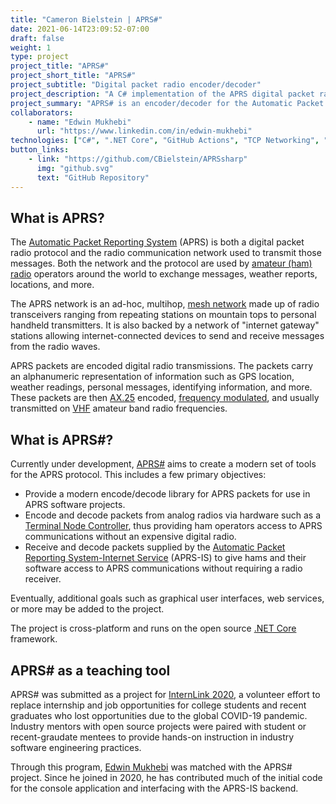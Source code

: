 ```yaml
---
title: "Cameron Bielstein | APRS#"
date: 2021-06-14T23:09:52-07:00
draft: false
weight: 1
type: project
project_title: "APRS#"
project_short_title: "APRS#"
project_subtitle: "Digital packet radio encoder/decoder"
project_description: "A C# implementation of the APRS digital packet radio protocol used by amatuer radio operators."
project_summary: "APRS# is an encoder/decoder for the Automatic Packet Reporting System (APRS) digital packet radio protocol used by amateur radio operators around the world to exchange short messages, statuses, and locations."
collaborators:
    - name: "Edwin Mukhebi"
      url: "https://www.linkedin.com/in/edwin-mukhebi"
technologies: ["C#", ".NET Core", "GitHub Actions", "TCP Networking", "Packet Radio", "Amateur Radio"]
button_links:
    - link: "https://github.com/CBielstein/APRSsharp"
      img: "github.svg"
      text: "GitHub Repository"
---
```


## What is APRS?

The [Automatic Packet Reporting System](https://en.wikipedia.org/wiki/Automatic_Packet_Reporting_System) (APRS) is both a digital packet radio protocol and the radio communication network used to transmit those messages.
Both the network and the protocol are used by [amateur (ham) radio](https://en.wikipedia.org/wiki/Amateur_radio) operators around the world to exchange messages, weather reports, locations, and more.

The APRS network is an ad-hoc, multihop, [mesh network](https://en.wikipedia.org/wiki/Mesh_networking) made up of radio transceivers ranging from repeating stations on mountain tops to personal handheld transmitters.
It is also backed by a network of "internet gateway" stations allowing internet-connected devices to send and receive messages from the radio waves.

APRS packets are encoded digital radio transmissions.
The packets carry an alphanumeric representation of information such as GPS location, weather readings, personal messages, identifying information, and more.
These packets are then [AX.25](https://en.wikipedia.org/wiki/AX.25) encoded, [frequency modulated](https://en.wikipedia.org/wiki/Frequency_modulation), and usually transmitted on [VHF](https://en.wikipedia.org/wiki/Very_high_frequency) amateur band radio frequencies.

## What is APRS#?

Currently under development, [APRS#](https://github.com/CBielstein/APRSsharp/) aims to create a modern set of tools for the APRS protocol. This includes a few primary objectives:

* Provide a modern encode/decode library for APRS packets for use in APRS software projects.
* Encode and decode packets from analog radios via hardware such as a [Terminal Node Controller](https://en.wikipedia.org/wiki/Terminal_node_controller), thus providing ham operators access to APRS communications without an expensive digital radio.
* Receive and decode packets supplied by the [Automatic Packet Reporting System-Internet Service](http://aprs-is.net/) (APRS-IS) to give hams and their software access to APRS communications without requiring a radio receiver.

Eventually, additional goals such as graphical user interfaces, web services, or more may be added to the project.

The project is cross-platform and runs on the open source [.NET Core](https://dotnet.microsoft.com/download/dotnet/3.1) framework.

## APRS# as a teaching tool

APRS# was submitted as a project for [InternLink 2020](http://web.archive.org/web/20210118044239/https://www.internlink.org/), a volunteer effort to replace internship and job opportunities for college students and recent graduates who lost opportunities due to the global COVID-19 pandemic.
Industry mentors with open source projects were paired with student or recent-graudate mentees to provide hands-on instruction in industry software engineering practices.

Through this program, [Edwin Mukhebi](https://www.linkedin.com/in/edwin-mukhebi) was matched with the APRS# project. Since he joined in 2020, he has contributed much of the initial code for the console application and interfacing with the APRS-IS backend.

